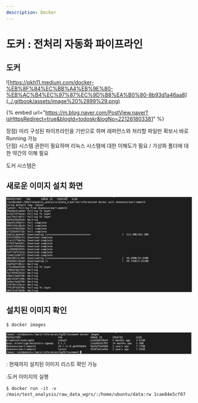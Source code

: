 ```yaml
---
description: Docker
---
```


# 도커 : 전처리 자동화 파이프라인

## 도커 

![https://pkh11.medium.com/docker-%EB%8F%84%EC%BB%A4%EB%9E%80-%EB%AC%B4%EC%97%87%EC%9D%B8%EA%B0%80-8b93d1a46aa8](../.gitbook/assets/image%20%2899%29.png)

{% embed url="https://m.blog.naver.com/PostView.naver?isHttpsRedirect=true&blogId=todoskr&logNo=221261803381" %}



장점\) 미리 구성된 파이프라인을 기반으로 하며  래퍼런스와 처리할 파일만 확보시 바로 Running 가능  
단점\) 시스템 권한이 필요하며 리눅스 시스템에 대한 이해도가 필요 / 가상화 폴더에 대한 약간의 이해 필요



   도커 시스템은 



## 새로운 이미지 설치 화면

![](../.gitbook/assets/image%20%28100%29.png)

## 설치된 이미지 확인

```text
$ docker images
```

![](../.gitbook/assets/image%20%28101%29.png)

: 현재까지 설치된 이미지 리스트 확인 가능



:도커 이미지의 실행

```text
$ docker run -it -v /main/test_analysis/raw_data_wgrs/:/home/ubuntu/data:rw 1cae84e5cf07
```



